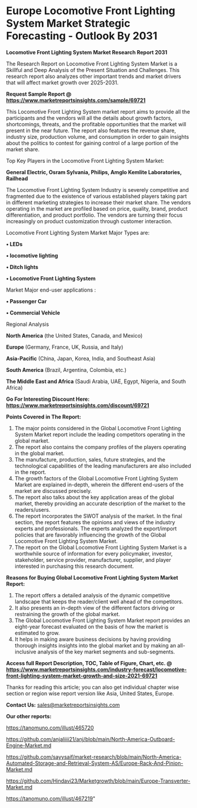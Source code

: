 # Europe Locomotive Front Lighting System Market Strategic Forecasting - Outlook By 2031

<strong>Locomotive Front Lighting System Market Research Report 2031</strong>

The Research Report on Locomotive Front Lighting System Market is a Skillful and Deep Analysis of the Present Situation and Challenges. This research report also analyzes other important trends and market drivers that will affect market growth over 2025-2031.

<strong>Request Sample Report @ <a href=https://www.marketreportsinsights.com/sample/69721>https://www.marketreportsinsights.com/sample/69721</a></strong>

This Locomotive Front Lighting System market report aims to provide all the participants and the vendors will all the details about growth factors, shortcomings, threats, and the profitable opportunities that the market will present in the near future. The report also features the revenue share, industry size, production volume, and consumption in order to gain insights about the politics to contest for gaining control of a large portion of the market share.

Top Key Players in the Locomotive Front Lighting System Market:

<strong>General Electric, Osram Sylvania, Philips, Amglo Kemlite Laboratories, Railhead</strong>

The Locomotive Front Lighting System Industry is severely competitive and fragmented due to the existence of various established players taking part in different marketing strategies to increase their market share. The vendors operating in the market are profiled based on price, quality, brand, product differentiation, and product portfolio. The vendors are turning their focus increasingly on product customization through customer interaction.

Locomotive Front Lighting System Market Major Types are:

<strong>• LEDs

• locomotive lighting

• Ditch lights

• Locomotive Front Lighting System</strong>

Market Major end-user applications :

<strong>• Passenger Car

• Commercial Vehicle</strong>

Regional Analysis

</u><strong><b>North America</b></strong> (the United States, Canada, and Mexico)

<strong><b>Europe </b></strong>(Germany, France, UK, Russia, and Italy)

<strong><b>Asia-Pacific</b></strong> (China, Japan, Korea, India, and Southeast Asia)

<strong><b>South America</b></strong> (Brazil, Argentina, Colombia, etc.)

<strong><b>The Middle East and Africa</b></strong> (Saudi Arabia, UAE, Egypt, Nigeria, and South Africa)

<strong>Go For Interesting Discount Here: <a href=https://www.marketreportsinsights.com/discount/69721>https://www.marketreportsinsights.com/discount/69721</a></strong>

<strong>Points Covered in The Report:</strong>
<ol>
  <li>The major points considered in the Global Locomotive Front Lighting System Market report include the leading competitors operating in the global market.</li>
  <li>The report also contains the company profiles of the players operating in the global market.</li>
  <li>The manufacture, production, sales, future strategies, and the technological capabilities of the leading manufacturers are also included in the report.</li>
  <li>The growth factors of the Global Locomotive Front Lighting System Market are explained in-depth, wherein the different end-users of the market are discussed precisely.</li>
  <li>The report also talks about the key application areas of the global market, thereby providing an accurate description of the market to the readers/users.</li>
  <li>The report incorporates the SWOT analysis of the market. In the final section, the report features the opinions and views of the industry experts and professionals. The experts analyzed the export/import policies that are favorably influencing the growth of the Global Locomotive Front Lighting System Market.</li>
  <li>The report on the Global Locomotive Front Lighting System Market is a worthwhile source of information for every policymaker, investor, stakeholder, service provider, manufacturer, supplier, and player interested in purchasing this research document.</li>
</ol>
<strong>Reasons for Buying Global Locomotive Front Lighting System Market Report:</strong>

<ol>
  <li>The report offers a detailed analysis of the dynamic competitive landscape that keeps the reader/client well ahead of the competitors.</li>
  <li>It also presents an in-depth view of the different factors driving or restraining the growth of the global market.</li>
  <li>The Global Locomotive Front Lighting System Market report provides an eight-year forecast evaluated on the basis of how the market is estimated to grow.</li>
  <li>It helps in making aware business decisions by having providing thorough insights insights into the global market and by making an all-inclusive analysis of the key market segments and sub-segments.</li>
</ol>
<strong>Access full Report Description, TOC, Table of Figure, Chart, etc. @ <a href=https://www.marketreportsinsights.com/industry-forecast/locomotive-front-lighting-system-market-growth-and-size-2021-69721>https://www.marketreportsinsights.com/industry-forecast/locomotive-front-lighting-system-market-growth-and-size-2021-69721</a></strong>


Thanks for reading this article; you can also get individual chapter wise section or region wise report version like Asia, United States, Europe.

<strong>Contact Us:</strong>
sales@marketreportsinsights.com

<strong>Our other reports:</strong>

<a href=https://tanomuno.com/illust/465720>https://tanomuno.com/illust/465720</a>

<a href=https://github.com/anjaliiii21/anj/blob/main/North-America-Outboard-Engine-Market.md>https://github.com/anjaliiii21/anj/blob/main/North-America-Outboard-Engine-Market.md</a>

<a href=https://github.com/sayysaif/market-research/blob/main/North-America-Automated-Storage-and-Retrieval-System-AS/Europe-Rack-And-Pinion-Market.md>https://github.com/sayysaif/market-research/blob/main/North-America-Automated-Storage-and-Retrieval-System-AS/Europe-Rack-And-Pinion-Market.md</a>

<a href=https://github.com/Hindavi23/Marketgrowth/blob/main/Europe-Transverter-Market.md>https://github.com/Hindavi23/Marketgrowth/blob/main/Europe-Transverter-Market.md</a>

<a href=https://tanomuno.com/illust/467219>https://tanomuno.com/illust/467219</a>"
